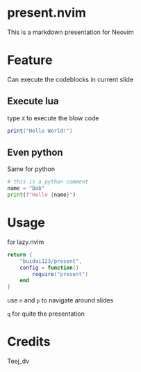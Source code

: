 # present.nvim

This is a markdown presentation for Neovim

# Feature

Can execute the codeblocks in current slide

## Execute lua

type `X` to execute the blow code

```lua
print("Hello World!")
```

## Even python

Same for python

```python
# this is a python comment
name = "Bob"
print(f"Hello {name}")
```

# Usage

for lazy.nvim

```lua
return {
    "buidai123/present",
    config = function()
        require("present")
    end
}
```

use `n` and `p` to navigate around slides

`q` for quite the presentation

# Credits

Teej_dv
